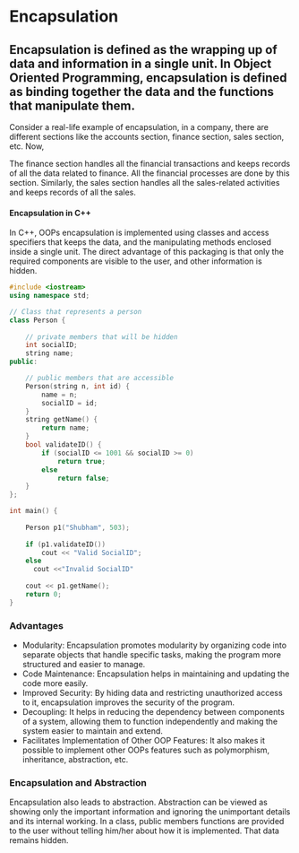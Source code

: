 # Encapsulation

## Encapsulation is defined as the wrapping up of data and information in a single unit. In Object Oriented Programming, encapsulation is defined as binding together the data and the functions that manipulate them.

Consider a real-life example of encapsulation, in a company, there are different sections like the accounts section, finance section, sales section, etc. Now,

The finance section handles all the financial transactions and keeps records of all the data related to finance. All the financial processes are done by this section.
Similarly, the sales section handles all the sales-related activities and keeps records of all the sales.


#### Encapsulation in C++
In C++, OOPs encapsulation is implemented using classes and access specifiers that keeps the data, and the manipulating methods enclosed inside a single unit. The direct advantage of this packaging is that only the required components are visible to the user, and other information is hidden.


```cpp
#include <iostream>
using namespace std;

// Class that represents a person
class Person {
    
    // private members that will be hidden
    int socialID;
    string name;
public:

    // public members that are accessible
    Person(string n, int id) {
        name = n;
        socialID = id;
    }
    string getName() {
        return name;
    }
    bool validateID() {
        if (socialID <= 1001 && socialID >= 0)
            return true;
        else
            return false;
    }
};

int main() {
    
    Person p1("Shubham", 503);
    
    if (p1.validateID()) 
        cout << "Valid SocialID";
    else
      cout <<"Invalid SocialID"
    
    cout << p1.getName();
    return 0;
}
```


### Advantages

- Modularity: Encapsulation promotes modularity by organizing code into separate objects that handle specific tasks, making the program more structured and easier to manage.
- Code Maintenance: Encapsulation helps in maintaining and updating the code more easily.
- Improved Security: By hiding data and restricting unauthorized access to it, encapsulation improves the security of the program.
- Decoupling: It helps in reducing the dependency between components of a system, allowing them to function independently and making the system easier to maintain and extend.
- Facilitates Implementation of Other OOP Features: It also makes it possible to implement other OOPs features such as polymorphism, inheritance, abstraction, etc.


### Encapsulation and Abstraction
Encapsulation also leads to abstraction. Abstraction can be viewed as showing only the important information and ignoring the unimportant details and its internal working. In a class, public members functions are provided to the user without telling him/her about how it is implemented. That data remains hidden.